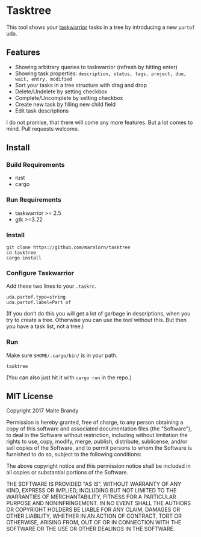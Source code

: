 # Tasktree

This tool shows your [taskwarrior](https://taskwarrior.org) tasks in a tree by introducing a new `partof` uda.

## Features

* Showing arbitrary queries to taskwarrior (refresh by hitting enter)
* Showing task properties: `description, status, tags, project, due, wait, entry, modified`
* Sort your tasks in a tree structure with drag and drop
* Delete/Undelete by setting checkbox
* Complete/Uncomplete by setting checkbox
* Create new task by filling new child field
* Edit task descriptions

I do not promise, that there will come any more features. But a lot comes to mind. Pull requests welcome.

## Install
### Build Requirements

* rust
* cargo

### Run Requirements

* taskwarrior >= 2.5
* gtk >=3.22

### Install

```
git clone https://github.com/maralorn/tasktree
cd tasktree
cargo install
```

### Configure Taskwarrior

Add these two lines to your `.taskrc`.
```
uda.partof.type=string
uda.partof.label=Part of
```
(If you don’t do this you will get a lot of garbage in descriptions, when you try to create a tree. Otherwise you can use the tool without this. But then you have a task list, not a tree.)

### Run


Make sure `$HOME/.cargo/bin/` is in your path.

```
tasktree
```
(You can also just hit it with `cargo run` in the repo.)

## MIT License

Copyright 2017 Malte Brandy

Permission is hereby granted, free of charge, to any person obtaining a copy of this software and associated documentation files (the "Software"), to deal in the Software without restriction, including without limitation the rights to use, copy, modify, merge, publish, distribute, sublicense, and/or sell copies of the Software, and to permit persons to whom the Software is furnished to do so, subject to the following conditions:

The above copyright notice and this permission notice shall be included in all copies or substantial portions of the Software.

THE SOFTWARE IS PROVIDED "AS IS", WITHOUT WARRANTY OF ANY KIND, EXPRESS OR IMPLIED, INCLUDING BUT NOT LIMITED TO THE WARRANTIES OF MERCHANTABILITY, FITNESS FOR A PARTICULAR PURPOSE AND NONINFRINGEMENT. IN NO EVENT SHALL THE AUTHORS OR COPYRIGHT HOLDERS BE LIABLE FOR ANY CLAIM, DAMAGES OR OTHER LIABILITY, WHETHER IN AN ACTION OF CONTRACT, TORT OR OTHERWISE, ARISING FROM, OUT OF OR IN CONNECTION WITH THE SOFTWARE OR THE USE OR OTHER DEALINGS IN THE SOFTWARE.
